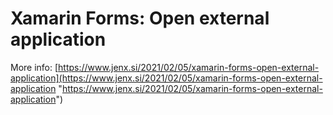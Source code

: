 # Xamarin Forms: Open external application
More info: [https://www.jenx.si/2021/02/05/xamarin-forms-open-external-application](https://www.jenx.si/2021/02/05/xamarin-forms-open-external-application "https://www.jenx.si/2021/02/05/xamarin-forms-open-external-application") 
